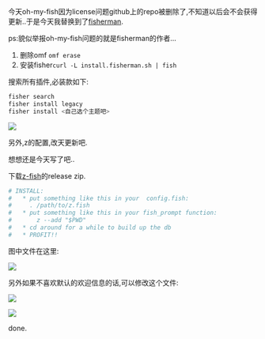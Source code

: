 今天oh-my-fish因为license问题github上的repo被删除了,不知道以后会不会获得更新..于是今天我替换到了[fisherman](https://github.com/fisherman/fisherman).

ps:貌似举报oh-my-fish问题的就是fisherman的作者...

1. 删除omf `omf erase `
2. 安装fisher`curl -L install.fisherman.sh | fish`

搜索所有插件,必装款如下:

```sh
fisher search
fisher install legacy
fisher install <自己选个主题吧>
``` 

![](https://o4dyfn0ef.qnssl.com/image/Screen%20Shot%202016-02-09%20at%2023.14.44.png?imageView2/2/h/400)

另外,z的配置,改天更新吧.

想想还是今天写了吧..

下载[z-fish](https://github.com/sjl/z-fish)的release zip.  

```sh
# INSTALL:
#   * put something like this in your  config.fish:
#     . /path/to/z.fish
#   * put something like this in your fish_prompt function:
#       z --add "$PWD"
#   * cd around for a while to build up the db
#   * PROFIT!!
``` 

图中文件在这里: 

![](https://o4dyfn0ef.qnssl.com/image/Screen%20Shot%202016-02-09%20at%2023.24.35.png?imageView2/2/h/400)

另外如果不喜欢默认的欢迎信息的话,可以修改这个文件: 

![](https://o4dyfn0ef.qnssl.com/image/Screen%20Shot%202016-02-09%20at%2023.27.29.png?imageView2/2/h/200) 

![](https://o4dyfn0ef.qnssl.com/image/Screen%20Shot%202016-02-09%20at%2023.27.21.png?imageView2/2/h/300) 

done. 


